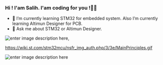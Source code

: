 ﻿### Hi ! I'am Salih. I'am coding for you !🙋‍♂️

-   🌱  I’m currently learning STM32 for embedded system. Also I’m currently learning Altimun Designer for PCB.
-   💬  Ask me about STM32 or Altimun Designer.

![enter image description here](https://www.altium.com/documentation/sites/default/files/wiki_attachments/296650/RotationalSphere2.gif),

https://wiki.st.com/stm32mcu/nsfr_img_auth.php/3/3e/MainPrinciples.gif

![enter image description here](https://raw.githubusercontent.com/BrunnerLivio/brunnerlivio/master/images/marquee.svg)
